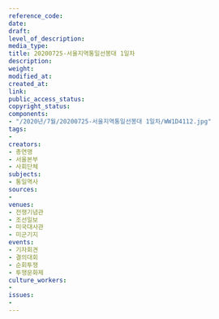 ```yaml
---
reference_code: 
date: 
draft: 
level_of_description: 
media_type: 
title: 20200725-서울지역통일선봉대 1일차
description: 
weight: 
modified_at: 
created_at: 
link: 
public_access_status: 
copyright_status: 
components:
- "/2020년/7월/20200725-서울지역통일선봉대 1일차/WW1D4112.jpg"
tags:
- 
creators:
- 총연맹
- 서울본부
- 사회단체
subjects:
- 통일역사
sources:
- 
venues:
- 전쟁기념관
- 조선일보
- 미국대사관
- 미군기지
events:
- 기자회견
- 결의대회
- 순회투쟁
- 투쟁문화제
culture_workers:
- 
issues:
- 
---
```

